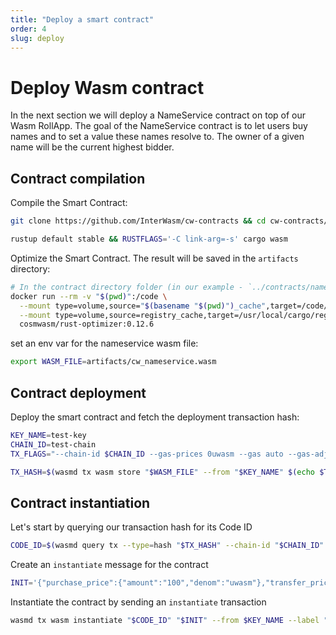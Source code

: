 ```yaml
---
title: "Deploy a smart contract"
order: 4
slug: deploy
---
```


# Deploy Wasm contract

In the next section we will deploy a NameService contract on top of our Wasm RollApp.
The goal of the NameService contract is to let users buy names and to set a value these names resolve to.
The owner of a given name will be the current highest bidder.

## Contract compilation

Compile the Smart Contract:

```sh
git clone https://github.com/InterWasm/cw-contracts && cd cw-contracts/contracts/nameservice

rustup default stable && RUSTFLAGS='-C link-arg=-s' cargo wasm
```

Optimize the Smart Contract.
The result will be saved in the `artifacts` directory:

```sh
# In the contract directory folder (in our example - `../contracts/nameservice`)
docker run --rm -v "$(pwd)":/code \
  --mount type=volume,source="$(basename "$(pwd)")_cache",target=/code/target \
  --mount type=volume,source=registry_cache,target=/usr/local/cargo/registry \
  cosmwasm/rust-optimizer:0.12.6
```

set an env var for the nameservice wasm file:

```sh
export WASM_FILE=artifacts/cw_nameservice.wasm
```

## Contract deployment

Deploy the smart contract and fetch the deployment transaction hash:

```sh
KEY_NAME=test-key
CHAIN_ID=test-chain
TX_FLAGS="--chain-id $CHAIN_ID --gas-prices 0uwasm --gas auto --gas-adjustment=1.1"

TX_HASH=$(wasmd tx wasm store "$WASM_FILE" --from "$KEY_NAME" $(echo $TX_FLAGS) --output json -y | jq -r '.txhash')
```

## Contract instantiation

Let's start by querying our transaction hash for its Code ID

```sh
CODE_ID=$(wasmd query tx --type=hash "$TX_HASH" --chain-id "$CHAIN_ID" --output json | jq -r '.logs[0].events[-1].attributes[0].value')
```

Create an `instantiate` message for the contract

```sh
INIT='{"purchase_price":{"amount":"100","denom":"uwasm"},"transfer_price":{"amount":"999","denom":"uwasm"}}'
```

Instantiate the contract by sending an `instantiate` transaction

```sh
wasmd tx wasm instantiate "$CODE_ID" "$INIT" --from $KEY_NAME --label "name service" $(echo $TX_FLAGS) -y --no-admin
```
